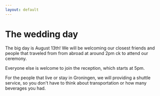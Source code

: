 ```yaml
---
layout: default
---
```


The wedding day
===============

The big day is August 13th! We will be welcoming our closest friends and
people that traveled from from abroad at around 2pm ck to attend
our ceremony.

Everyone else is welcome to join the reception, which starts at 5pm.

For the people that live or stay in Groningen, we will providing a shuttle
service, so you don't have to think about transportation or how many
beverages you had.


